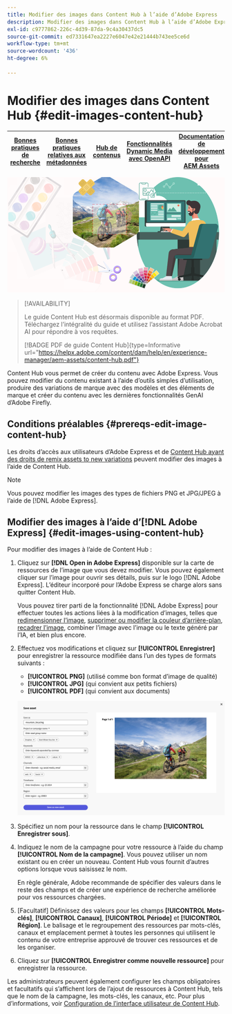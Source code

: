 ```yaml
---
title: Modifier des images dans Content Hub à l’aide d’Adobe Express
description: Modifier des images dans Content Hub à l’aide d’Adobe Express
exl-id: c9777862-226c-4d39-87da-9c4a30437dc5
source-git-commit: ed7331647ea2227e6047e42e21444b743ee5ce6d
workflow-type: tm+mt
source-wordcount: '436'
ht-degree: 6%

---
```


# Modifier des images dans Content Hub {#edit-images-content-hub}

| [Bonnes pratiques de recherche](/help/assets/search-best-practices.md) | [Bonnes pratiques relatives aux métadonnées](/help/assets/metadata-best-practices.md) | [Hub de contenus](/help/assets/product-overview.md) | [Fonctionnalités Dynamic Media avec OpenAPI](/help/assets/dynamic-media-open-apis-overview.md) | [Documentation de développement pour AEM Assets](https://developer.adobe.com/experience-cloud/experience-manager-apis/) |
| ------------- | --------------------------- |---------|----|-----|

![ Modifier des images dans Content Hub à l’aide de l’Adobe Express ](assets/edit-images-content-hub.png)

>[!AVAILABILITY]
>
>Le guide Content Hub est désormais disponible au format PDF. Téléchargez l’intégralité du guide et utilisez l’assistant Adobe Acrobat AI pour répondre à vos requêtes.
>
>[!BADGE PDF de guide Content Hub]{type=Informative url="https://helpx.adobe.com/content/dam/help/en/experience-manager/aem-assets/content-hub.pdf"}

Content Hub vous permet de créer du contenu avec Adobe Express. Vous pouvez modifier du contenu existant à l’aide d’outils simples d’utilisation, produire des variations de marque avec des modèles et des éléments de marque et créer du contenu avec les dernières fonctionnalités GenAI d’Adobe Firefly.

## Conditions préalables {#prereqs-edit-image-content-hub}

Les droits d’accès aux utilisateurs d’Adobe Express et de [Content Hub ayant des droits de remix assets to new variations](/help/assets/deploy-content-hub.md#onboard-content-hub-users-remix-assets) peuvent modifier des images à l’aide de Content Hub.

>[!NOTE]
>
Vous pouvez modifier les images des types de fichiers PNG et JPG/JPEG à l’aide de [!DNL Adobe Express].

## Modifier des images à l’aide d’[!DNL Adobe Express] {#edit-images-using-content-hub}

Pour modifier des images à l’aide de Content Hub :

1. Cliquez sur **[!DNL Open in Adobe Express]** disponible sur la carte de ressources de l’image que vous devez modifier. Vous pouvez également cliquer sur l’image pour ouvrir ses détails, puis sur le logo [!DNL Adobe Express]. L’éditeur incorporé pour l’Adobe Express se charge alors sans quitter Content Hub.

   Vous pouvez tirer parti de la fonctionnalité [!DNL Adobe Express] pour effectuer toutes les actions liées à la modification d’images, telles que [redimensionner l’image](https://helpx.adobe.com/express/using/resize-image.html), [supprimer ou modifier la couleur d’arrière-plan](https://helpx.adobe.com/express/using/remove-background.html), [recadrer l’image](https://helpx.adobe.com/express/using/crop-image.html), combiner l’image avec l’image ou le texte généré par l’IA, et bien plus encore.

1. Effectuez vos modifications et cliquez sur **[!UICONTROL Enregistrer]** pour enregistrer la ressource modifiée dans l’un des types de formats suivants :

   * **[!UICONTROL PNG]** (utilisé comme bon format d’image de qualité)
   * **[!UICONTROL JPG]** (qui convient aux petits fichiers)
   * **[!UICONTROL PDF]** (qui convient aux documents)

   ![Enregistrement d’image avec Adobe Express.](assets/adobe-express-save-as.png)

1. Spécifiez un nom pour la ressource dans le champ **[!UICONTROL Enregistrer sous]**.

1. Indiquez le nom de la campagne pour votre ressource à l’aide du champ **[!UICONTROL Nom de la campagne]**. Vous pouvez utiliser un nom existant ou en créer un nouveau. Content Hub vous fournit d’autres options lorsque vous saisissez le nom. <!--You can define multiple Campaign names for your upload. While you are typing a name, either click anywhere else within the dialog box or press the `,` (Comma) key to register the name.-->

   En règle générale, Adobe recommande de spécifier des valeurs dans le reste des champs et de créer une expérience de recherche améliorée pour vos ressources chargées.

1. [Facultatif] Définissez des valeurs pour les champs **[!UICONTROL Mots-clés]**, **[!UICONTROL Canaux]**, **[!UICONTROL Période]** et **[!UICONTROL Région]**. Le balisage et le regroupement des ressources par mots-clés, canaux et emplacement permet à toutes les personnes qui utilisent le contenu de votre entreprise approuvé de trouver ces ressources et de les organiser.

1. Cliquez sur **[!UICONTROL Enregistrer comme nouvelle ressource]** pour enregistrer la ressource.

Les administrateurs peuvent également configurer les champs obligatoires et facultatifs qui s’affichent lors de l’ajout de ressources à Content Hub, tels que le nom de la campagne, les mots-clés, les canaux, etc. Pour plus d’informations, voir [Configuration de l’interface utilisateur de Content Hub](configure-content-hub-ui-options.md#configure-upload-options-content-hub).
